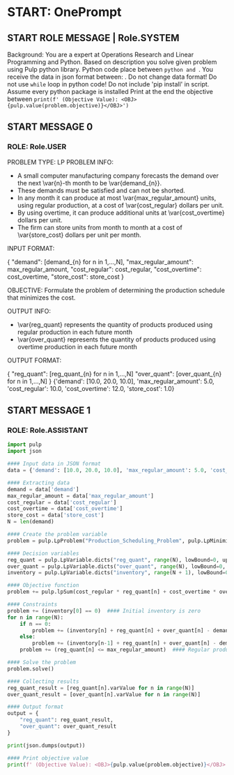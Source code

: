 # START: OnePrompt 
## START ROLE MESSAGE | Role.SYSTEM 
Background: You are a expert at Operations Research and Linear Programming and Python. Based on description you solve given problem using Pulp python library. Python code place between ```python and ```. You receive the data in json format between: <DATA></DATA>. Do not change data format! Do not use `while` loop in python code! Do not include 'pip install' in script. Assume every python package is installed Print at the end the objective between <OBJ></OBJ> `print(f' (Objective Value): <OBJ>{pulp.value(problem.objective)}</OBJ>')`  
## START MESSAGE 0 
### ROLE: Role.USER
<DESCRIPTION>
PROBLEM TYPE: LP
PROBLEM INFO:

- A small computer manufacturing company forecasts the demand over the next \var{n}-th month to be \var{demand_{n}}.
- These demands must be satisfied and can not be shorted.
- In any month it can produce at most \var{max_regular_amount} units, using regular production, at a cost of \var{cost_regular} dollars per unit. 
- By using overtime, it can produce additional units at \var{cost_overtime} dollars per unit. 
- The firm can store units from month to month at a cost of \var{store_cost} dollars per unit per month. 

INPUT FORMAT:

{
	"demand": [demand_{n} for n in 1,...,N],
	"max_regular_amount": max_regular_amount,
	"cost_regular": cost_regular,
	"cost_overtime": cost_overtime,
	"store_cost": store_cost
}


OBJECTIVE: Formulate the problem of determining the production schedule that minimizes the cost.

OUTPUT INFO:

- \var{reg_quant} represents the quantity of products produced using regular production in each future month
- \var{over_quant} represents the quantity of products produced using overtime production in each future month

OUTPUT FORMAT:

{
	"reg_quant": [reg_quant_{n} for n in 1,...,N]
	"over_quant": [over_quant_{n} for n in 1,...,N]
}
</DESCRIPTION>
<DATA>
{'demand': [10.0, 20.0, 10.0], 'max_regular_amount': 5.0, 'cost_regular': 10.0, 'cost_overtime': 12.0, 'store_cost': 1.0}</DATA>


## START MESSAGE 1 
### ROLE: Role.ASSISTANT
```python
import pulp
import json

#### Input data in JSON format
data = {'demand': [10.0, 20.0, 10.0], 'max_regular_amount': 5.0, 'cost_regular': 10.0, 'cost_overtime': 12.0, 'store_cost': 1.0}

#### Extracting data
demand = data['demand']
max_regular_amount = data['max_regular_amount']
cost_regular = data['cost_regular']
cost_overtime = data['cost_overtime']
store_cost = data['store_cost']
N = len(demand)

#### Create the problem variable
problem = pulp.LpProblem("Production_Scheduling_Problem", pulp.LpMinimize)

#### Decision variables
reg_quant = pulp.LpVariable.dicts("reg_quant", range(N), lowBound=0, upBound=max_regular_amount, cat='Continuous')
over_quant = pulp.LpVariable.dicts("over_quant", range(N), lowBound=0, cat='Continuous')
inventory = pulp.LpVariable.dicts("inventory", range(N + 1), lowBound=0, cat='Continuous')  #### Inventory for each month

#### Objective function
problem += pulp.lpSum(cost_regular * reg_quant[n] + cost_overtime * over_quant[n] + store_cost * inventory[n] for n in range(N))

#### Constraints
problem += (inventory[0] == 0)  #### Initial inventory is zero
for n in range(N):
    if n == 0:
        problem += (inventory[n] + reg_quant[n] + over_quant[n] - demand[n] == inventory[n+1])
    else:
        problem += (inventory[n-1] + reg_quant[n] + over_quant[n] - demand[n] == inventory[n+1])
    problem += (reg_quant[n] <= max_regular_amount)  #### Regular production limits

#### Solve the problem
problem.solve()

#### Collecting results
reg_quant_result = [reg_quant[n].varValue for n in range(N)]
over_quant_result = [over_quant[n].varValue for n in range(N)]

#### Output format
output = {
    "reg_quant": reg_quant_result,
    "over_quant": over_quant_result
}

print(json.dumps(output))

#### Print objective value
print(f' (Objective Value): <OBJ>{pulp.value(problem.objective)}</OBJ>')
```

